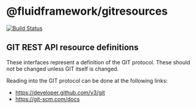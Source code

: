 # @fluidframework/gitresources

[![Build Status](https://offnet.visualstudio.com/officenet/_apis/build/status/routerlicious?branchName=master)](https://offnet.visualstudio.com/officenet/_build/index?definitionId=9)

## GIT REST API resource definitions

These interfaces represent a definition of the GIT protocol. These should not be changed unless GIT itself is changed.

Reading into the GIT protocol can be done at the following links:
- https://developer.github.com/v3/git
- https://git-scm.com/docs
